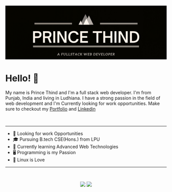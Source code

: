 <p align="center">
<a href="https://prince-thind.github.io/">
<img src="https://raw.githubusercontent.com/prince-thind/prince-thind/main/readme-header.png" />
</a>
</p>

# Hello! 👋

My name is Prince Thind and I'm a full stack web developer. I'm from Punjab, India and living in Ludhiana. I have a strong passion in the field of web development and I'm Currently looking for work opportunities. Make sure to checkout my [Portfolio][3] and [Linkedin][2]

<br>
<hr>

- 💼 Looking for work Opportunities
- 🎓 Pursuing B.tech CSE(Hons.) from LPU
- 🌱 Currently learning Advanced Web Technologies
- 🖥️ Programming is my Passion
- 🐧 Linux is Love

<hr>
<br>

<p align = "center">
  <img src = "https://github-readme-stats.vercel.app/api?username=prince-thind&show_icons=true&theme=dark" width = 400>
  <img src = "https://github-readme-streak-stats.herokuapp.com?user=prince-thind&theme=dark&hide_border=true" width = 400>
</p>

<!-- links to your social media accounts -->

[1]: https://github.com/prince-thind
[2]: https://www.linkedin.com/in/princethind/
[3]: https://prince-thind.gihtub.io/
